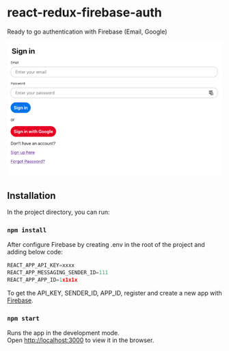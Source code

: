 # react-redux-firebase-auth
Ready to go authentication with Firebase (Email, Google)

![Screenshot](https://github.com/andreysaf/react-redux-firebase-auth/blob/master/screen.png?raw=true "Screenshot")

## Installation

In the project directory, you can run:

### `npm install`

After configure Firebase by creating .env in the root of the project and adding below code:
```javascript
REACT_APP_API_KEY=xxxx
REACT_APP_MESSAGING_SENDER_ID=111
REACT_APP_APP_ID=1x1x1x
```

To get the API_KEY, SENDER_ID, APP_ID, register and create a new app with [Firebase](https://firebase.google.com/).

### `npm start`

Runs the app in the development mode.<br>
Open [http://localhost:3000](http://localhost:3000) to view it in the browser.
